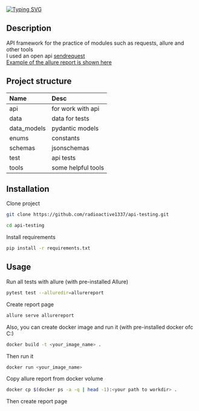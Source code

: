 [![Typing SVG](https://readme-typing-svg.demolab.com?font=Fira+Code&pause=1000&random=false&width=435&lines=api-testing-practice)](https://git.io/typing-svg)

## Description

API framework for the practice of modules such as requests, allure and other tools \
I used an open api [sendrequest](https://send-request.me/) \
[Example of the allure report is shown here](https://radioactive1337.github.io/api-testing-practice/)

## Project structure

| Name        | Desc               |
|:------------|:-------------------|
| api         | for work with api  |
| data        | data for tests     |
| data_models | pydantic models    |
| enums       | constants          |
| schemas     | jsonschemas        |
| test        | api tests          |
| tools       | some helpful tools |

## Installation

Clone project

~~~bash
git clone https://github.com/radioactive1337/api-testing.git
~~~

~~~bash
cd api-testing
~~~

Install requirements

~~~bash
pip install -r requirements.txt
~~~

## Usage

Run all tests with allure (with pre-installed Allure)

~~~bash
pytest test --alluredir=allurereport
~~~

Create report page

~~~bash
allure serve allurereport
~~~

Also, you can create docker image and run it (with pre-installed docker ofc C:)

~~~bash
docker build -t <your_image_name> .
~~~

Then run it

~~~bash
docker run <your_image_name>
~~~

Copy allure report from docker volume

~~~bash
docker cp $(docker ps -a -q | head -1):<your path to workdir> .
~~~

Then create report page
